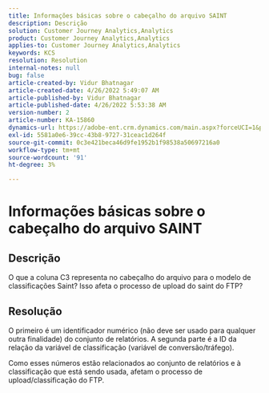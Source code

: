```yaml
---
title: Informações básicas sobre o cabeçalho do arquivo SAINT
description: Descrição
solution: Customer Journey Analytics,Analytics
product: Customer Journey Analytics,Analytics
applies-to: Customer Journey Analytics,Analytics
keywords: KCS
resolution: Resolution
internal-notes: null
bug: false
article-created-by: Vidur Bhatnagar
article-created-date: 4/26/2022 5:49:07 AM
article-published-by: Vidur Bhatnagar
article-published-date: 4/26/2022 5:53:38 AM
version-number: 2
article-number: KA-15860
dynamics-url: https://adobe-ent.crm.dynamics.com/main.aspx?forceUCI=1&pagetype=entityrecord&etn=knowledgearticle&id=95065292-24c5-ec11-a7b6-0022480a1004
exl-id: 5581a0e6-39cc-43b8-9727-31ceac1d264f
source-git-commit: 0c3e421beca46d9fe1952b1f98538a50697216a0
workflow-type: tm+mt
source-wordcount: '91'
ht-degree: 3%

---
```


# Informações básicas sobre o cabeçalho do arquivo SAINT

## Descrição


O que a coluna C3 representa no cabeçalho do arquivo para o modelo de classificações Saint? Isso afeta o processo de upload do saint do FTP?


## Resolução


O primeiro é um identificador numérico (não deve ser usado para qualquer outra finalidade) do conjunto de relatórios. A segunda parte é a ID da relação da variável de classificação (variável de conversão/tráfego).

Como esses números estão relacionados ao conjunto de relatórios e à classificação que está sendo usada, afetam o processo de upload/classificação do FTP.
